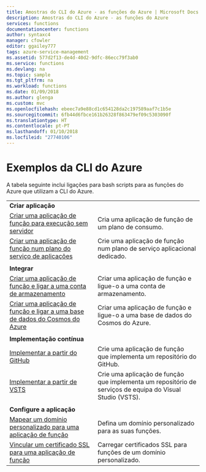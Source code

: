 ```yaml
---
title: Amostras do CLI do Azure - as funções do Azure | Microsoft Docs
description: Amostras do CLI do Azure - as funções do Azure
services: functions
documentationcenter: functions
author: syntaxc4
manager: cfowler
editor: ggailey777
tags: azure-service-management
ms.assetid: 577d2f13-de4d-40d2-9dfc-86ecc79f3ab0
ms.service: functions
ms.devlang: na
ms.topic: sample
ms.tgt_pltfrm: na
ms.workload: functions
ms.date: 01/09/2018
ms.author: glenga
ms.custom: mvc
ms.openlocfilehash: ebeec7a9e88cd1c654128da2c197589aaf7c1b5e
ms.sourcegitcommit: 6fb44d6fbce161b26328f863479ef09c5303090f
ms.translationtype: HT
ms.contentlocale: pt-PT
ms.lasthandoff: 01/10/2018
ms.locfileid: "27740106"
---
```

# <a name="azure-cli-samples"></a>Exemplos da CLI do Azure

A tabela seguinte inclui ligações para bash scripts para as funções do Azure que utilizam a CLI do Azure.

| | |
|-|-|
|**Criar aplicação**||
| [Criar uma aplicação de função para execução sem servidor](scripts/functions-cli-create-serverless.md) | Cria uma aplicação de função de um plano de consumo.  |
| [Criar uma aplicação de função num plano do serviço de aplicações](scripts/functions-cli-create-app-service-plan.md) | Crie uma aplicação de função num plano de serviço aplicacional dedicado. |
| | |
|**Integrar**||
| [Criar uma aplicação de função e ligar a uma conta de armazenamento](scripts/functions-cli-create-function-app-connect-to-storage-account.md) | Criar uma aplicação de função e ligue-o a uma conta de armazenamento. |
| [Criar uma aplicação de função e ligar a uma base de dados do Cosmos do Azure](scripts/functions-cli-create-function-app-connect-to-cosmos-db.md) | Criar uma aplicação de função e ligue-o a uma base de dados do Cosmos do Azure. |
| | |
|**Implementação contínua**||
| [Implementar a partir do GitHub](scripts/functions-cli-create-function-app-github-continuous.md) | Crie uma aplicação de função que implementa um repositório do GitHub.  |
| [Implementar a partir de VSTS](scripts/functions-cli-create-function-app-vsts-continuous.md) | Crie uma aplicação de função que implementa um repositório de serviços de equipa do Visual Studio (VSTS).  |
| | |
|**Configure a aplicação**||
| [Mapear um domínio personalizado para uma aplicação de função](scripts/functions-cli-configure-custom-domain.md) | Defina um domínio personalizado para as suas funções.  |
| [Vincular um certificado SSL para uma aplicação de função](scripts/functions-cli-configure-ssl-certificate.md)  |  Carregar certificados SSL para funções de um domínio personalizado. |

<!---

|**Scale app**||

|**Connect app to resources**||
-->
